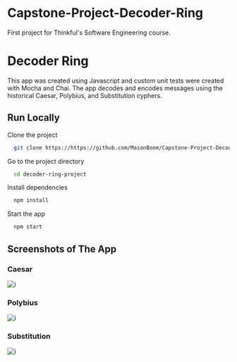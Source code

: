 # Capstone-Project-Decoder-Ring
First project for Thinkful's Software Engineering course.

# Decoder Ring

This app was created using Javascript and custom unit tests were created with Mocha and Chai. The app decodes and encodes messages using the historical Caesar, Polybius, and Substitution cyphers.
## Run Locally

Clone the project

```bash
  git clone https://https://github.com/MasonBoom/Capstone-Project-Decoder-Ring/tree/main
```

Go to the project directory

```bash
  cd decoder-ring-project
```

Install dependencies

```bash
  npm install
```

Start the app

```bash
  npm start
```
## Screenshots of The App

### Caesar
![i]()

### Polybius
![i]()

### Substitution
![i]()
